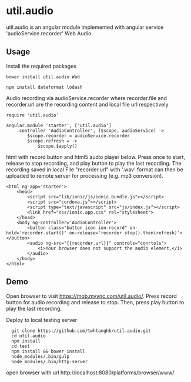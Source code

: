 # util.audio
util.audio is an angular module implemented with angular service 'audioService.recorder' Web Audio  

## Usage
Install the required packages
```
bower install util.audio Wad

npm install dateformat lodash
```

Audio recording via audioService.recorder where recorder.file and recorder.url are the recording content and local file url respectively
```
require 'util.audio'

angular.module 'starter', ['util.audio']
	.controller 'AudioController', ($scope, audioService) ->
		$scope.recorder = audioService.recorder
		$scope.refresh = ->
			$scope.$apply()
```

html with record button and html5 audio player below. Press once to start, release to stop recording, and play button to play
the last recording. The recording saved in local File "recorder.url" with '.wav' format can then be uploaded to remote server 
for processing (e.g. mp3 conversion).
```
<html ng-app='starter'>
	<head>
		<script src="lib/ionic/js/ionic.bundle.js"></script>
		<script src="cordova.js"></script>
		<script type="text/javascript" src="js/index.js"></script>
		<link href="css/ionic.app.css" rel="stylesheet">
	</head>
	<body ng-controller='AudioController'>
		<button class="button icon ion-record" on-hold='recorder.start()' on-release='recorder.stop().then(refresh)'></button>
		<audio ng-src="{{recorder.url}}" controls="conrtols">
			<i>Your browser does not support the audio element.</i>
		</audio>
	</body>
</html>
```

## Demo
Open browser to visit https://mob.myvnc.com/util.audio/. Press record button for audio recording and release to stop. Then, press play button to play the last recording.

Deploy to local testing server
```
  git clone https://github.com/twhtanghk/util.audio.git
  cd util.audio
  npm install
  cd test
  npm install && bower install
  node_modules/.bin/gulp
  node_modules/.bin/http-server
```
open browser with url http://localhost:8080/platforms/browser/www/